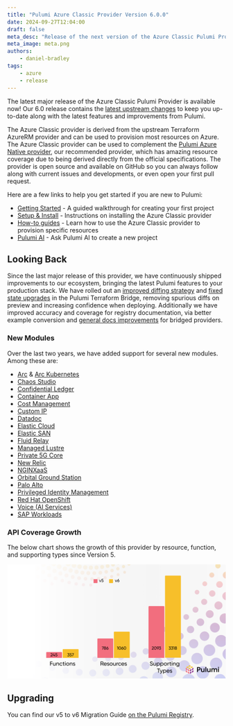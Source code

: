 ```yaml
---
title: "Pulumi Azure Classic Provider Version 6.0.0"
date: 2024-09-27T12:04:00
draft: false
meta_desc: "Release of the next version of the Azure Classic Pulumi Provider"
meta_image: meta.png
authors:
    - daniel-bradley
tags:
    - azure
    - release
---
```


The latest major release of the Azure Classic Pulumi Provider is available now!
Our 6.0 release contains the [latest upstream changes](https://github.com/hashicorp/terraform-provider-azurerm/releases/tag/v4.0.1) to keep you up-to-date along with the latest features and improvements from Pulumi.

The Azure Classic provider is derived from the upstream Terraform AzureRM provider and can be used to provision most resources on Azure. The Azure Classic provider can be used to complement the [Pulumi Azure Native provider](/registry/packages/azure-native/), our recommended provider, which has amazing resource coverage due to being derived directly from the official specifications.
The provider is open source and available on GitHub so you can always follow along with current issues and developments, or even open your first pull request.

<!--more-->

Here are a few links to help you get started if you are new to Pulumi:

- [Getting Started](/docs/iac/get-started/azure/) - A guided walkthrough for creating your first project
- [Setup & Install](/registry/packages/azure/installation-configuration/) - Instructions on installing the Azure Classic provider
- [How-to guides](/registry/packages/azure/how-to-guides/) - Learn how to use the Azure Classic provider to provision specific resources
- [Pulumi AI](https://www.pulumi.com/ai) - Ask Pulumi AI to create a new project

## Looking Back

Since the last major release of this provider, we have continuously shipped improvements to our ecosystem, bringing the latest Pulumi features to your production stack.
We have rolled out an [improved diffing strategy](https://github.com/pulumi/pulumi-terraform-bridge/issues/1785) and [fixed state upgrades](https://github.com/pulumi/pulumi-terraform-bridge/pull/2081) in the Pulumi Terraform Bridge, removing spurious diffs on preview and increasing confidence when deploying. Additionally we have improved accuracy and coverage for registry documentation, via better example conversion and [general docs improvements](https://github.com/pulumi/pulumi-terraform-bridge/issues/1794) for bridged providers.

### New Modules

Over the last two years, we have added support for several new modules. Among these are:

- [Arc](/registry/packages/azure/api-docs/arc/) & [Arc Kubernetes](/registry/packages/azure/api-docs/arckubernetes/)
- [Chaos Studio](/registry/packages/azure/api-docs/chaosstudio/)
- [Confidential Ledger](/registry/packages/azure/api-docs/confidentialledger/)
- [Container App](/registry/packages/azure/api-docs/containerapp/)
- [Cost Management](/registry/packages/azure/api-docs/costmanagement/)
- [Custom IP](/registry/packages/azure/api-docs/customip/)
- [Datadoc](/registry/packages/azure/api-docs/datadog/)
- [Elastic Cloud](/registry/packages/azure/api-docs/elasticcloud/)
- [Elastic SAN](/registry/packages/azure/api-docs/elasticsan/)
- [Fluid Relay](/registry/packages/azure/api-docs/fluidrelay/)
- [Managed Lustre](/registry/packages/azure/api-docs/managedlustre/)
- [Private 5G Core](/registry/packages/azure/api-docs/mobile/)
- [New Relic](/registry/packages/azure/api-docs/newrelic/)
- [NGINXaaS](/registry/packages/azure/api-docs/nginx/)
- [Orbital Ground Station](/registry/packages/azure/api-docs/orbital/)
- [Palo Alto](/registry/packages/azure/api-docs/paloalto/)
- [Privileged Identity Management](/registry/packages/azure/api-docs/pim/)
- [Red Hat OpenShift](/registry/packages/azure/api-docs/redhatopenshift/)
- [Voice (AI Services)](/registry/packages/azure/api-docs/voice/)
- [SAP Workloads](/registry/packages/azure/api-docs/workloadssap/)

### API Coverage Growth

The below chart shows the growth of this provider by resource, function, and supporting types since Version 5.

![azure-coverage](./azure-coverage.png)

## Upgrading

You can find our v5 to v6 Migration Guide [on the Pulumi Registry](/registry/packages/azure/v6-migration/).
